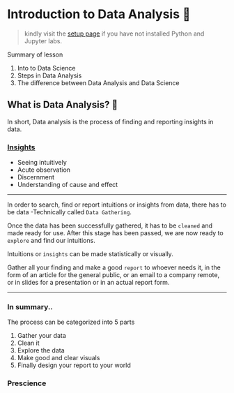 # Introduction to Data Analysis 🥇

> kindly visit the [setup page](https://github.com/EphraimOAgyeman/Data-Analysis-Complete-Tutorials/blob/cc541e2f2fa764c602b6d59d32722aa91ceda539/%231%20Introduction%20to%20Data%20Analysis/Readme.md) if you have not installed Python and Jupyter labs.

Summary of lesson
1. Into to Data Science
2. Steps in Data Analysis
3. The difference between Data Analysis and Data Science


## What is Data Analysis? 🧮
In short, Data analysis is the process of finding and reporting insights in data.

### [Insights](https://en.wikipedia.org/wiki/Insight)
- Seeing intuitively
- Acute observation
- Discernment
- Understanding of cause and effect

---
In order to search, find or report intuitions or insights from data, there has to be data -Technically called `Data Gathering`.

Once the data has been successfully gathered, it has to be `cleaned` and made ready for use. 
After this stage has been passed, we are now ready to `explore` and find our intuitions.

Intuitions or `insights` can be made statistically or visually. 

Gather all your finding and make a good `report` to whoever needs it, in the form of an article for the general public, or an email to a company remote, or in slides for a presentation or in an actual report form.

---

### In summary..
The process can be categorized into 5 parts
1. Gather your data
2. Clean it
3. Explore the data
4. Make good and clear visuals
5. Finally design your report to your world

### Prescience
